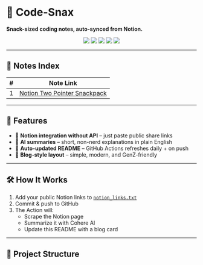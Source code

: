 # 🍿 Code-Snax

**Snack-sized coding notes, auto-synced from Notion.**  

<p align="center">
  <img src="https://img.shields.io/github/stars/mangopep/leetcode-unlocked-?style=social" />
  <img src="https://img.shields.io/github/forks/mangopep/leetcode-unlocked-?style=social" />
  <img src="https://img.shields.io/github/watchers/mangopep/leetcode-unlocked-?style=social" />
  <img src="https://img.shields.io/github/contributors/mangopep/leetcode-unlocked-" />
  <img src="https://img.shields.io/github/license/mangopep/leetcode-unlocked-" />
</p>



---

## 📖 Notes Index

<!-- SNAX-START -->
| # | Note Link |
|---|-----------|
| 1 | [Notion Two Pointer Snackpack](https://www.notion.so/Leetcode-Solved-Two-pointers-Notes-279d33e062ec806e8daeec4d8cb73115?source=copy_link) |
<!-- SNAX-END -->

---

## 🚀 Features
- 🔗 **Notion integration without API** – just paste public share links  
- 🤖 **AI summaries** – short, non-nerd explanations in plain English  
- 📝 **Auto-updated README** – GitHub Actions refreshes daily + on push  
- 🎨 **Blog-style layout** – simple, modern, and GenZ-friendly  

---

## 🛠 How It Works
1. Add your public Notion links to [`notion_links.txt`](./notion_links.txt)  
2. Commit & push to GitHub  
3. The Action will:  
   - Scrape the Notion page  
   - Summarize it with Cohere AI  
   - Update this README with a blog card  

---

## 📂 Project Structure
